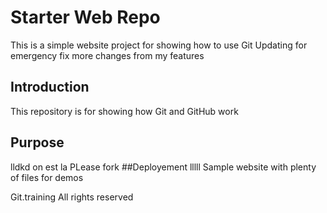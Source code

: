 # Starter Web Repo
This is a simple website project for showing how to use Git 
Updating for emergency fix
more changes from my features
## Introduction 
This repository is for showing how Git and GitHub work

## Purpose
lldkd
on est la 
PLease fork 
##Deployement
lllll
Sample website with plenty of files for demos



Git.training All rights reserved 